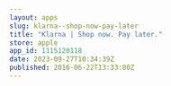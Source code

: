 ```yaml
---
layout: apps
slug: klarna--shop-now-pay-later
title: "Klarna | Shop now. Pay later."
store: apple
app_id: 1115120118
date: 2023-09-27T10:34:39Z
published: 2016-06-22T13:33:00Z
---
```

